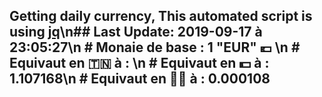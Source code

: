 ## Getting daily currency, This automated script is using [jq](https://stedolan.github.io/jq/)\n## Last Update:  2019-09-17 à 23:05:27\n # Monaie de base : 1 "EUR" 💶 \n # Equivaut en 🇹🇳 à :  \n # Equivaut en 💵 à : 1.107168\n # Equivaut en 🐱‍💻 à :  0.000108
